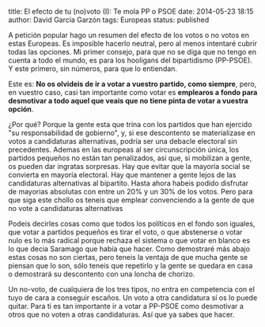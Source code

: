 title: El efecto de tu (no)voto (I): Te mola PP o PSOE
date: 2014-05-23 18:15
author: David García Garzón
tags: Europeas
status: published

A petición popular hago un resumen del efecto de los votos o no votos en estas Europeas.
Es imposible hacerlo neutral, pero al menos intentaré cubrir todas las opciones.
Mi primer consejo, para que no se diga que no tengo en cuenta a todo el mundo, es para los hooligans del bipartidismo (PP-PSOE).
Y este primero, sin números, para que lo entiendan.

Este es: **No os olvideis de ir a votar a vuestro partido, como siempre**, pero, en vuestro caso,
casi tan importante como votar es **emplearos a fondo para desmotivar a todo aquel que veais que no tiene pinta de votar a vuestra opción**.

¿Por qué? Porque la gente esta que trina con los partidos que han ejercido "su responsabilidad de gobierno", y, si ese descontento se materializase en votos a candidaturas alternativas, podría ser una debacle electoral sin precedentes.
Ademas en las europeas al ser circunscripción única, los partidos pequeños no están tan penalizados, asi que, si mobilizan a gente, os pueden dar ingratas sorpresas.
Hay que evitar que la mayoría social se convierta en mayoría electoral.
Hay que mantener a gente lejos de las candidaturas alternativas al bipartito.
Hasta ahora habeis podido disfrutar de mayorias absolutas con entre un 20% y un 30% de los votos.
Pero para que siga este chollo os teneis que emplear convenciendo a la gente de que no vote a candidaturas alternativas


Podeis decirles cosas como que todos los políticos en el fondo son iguales, que votar a partidos pequeños es tirar el voto, o que abstenerse o votar nulo es lo más radical porque rechaza el sistema o que votar en blanco es lo que decia Saramago que había que hacer.
Como demostraré más abajo estas cosas no son ciertas, pero teneis la ventaja de que mucha gente se piensan que lo son, sólo teneis que repetirlo y la gente se quedara en casa o demostrará su descontento con una loncha de chorizo.


Un no-voto, de cualquiera de los tres tipos, no entra en competencia con el tuyo de cara a conseguir escaños.
Un voto a otra candidatura sí os lo puede quitar.
Para ti es tan importante ir a votar a PP-PSOE como desmotivar a otros que no voten a otras candidaturas.
Así que ya sabes que hacer.


